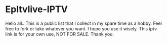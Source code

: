 # Epltvlive-IPTV

Hello all..
This is a public list that I collect in my spare time as a hobby. Feel free to fork or take whatever you want. I hope you use it wisely. This iptv link is for your own use, NOT FOR SALE.
Thank you.
